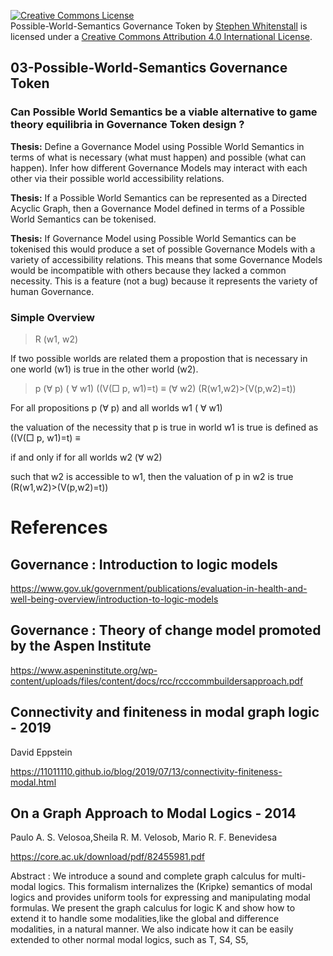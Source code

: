 
<a rel="license" href="http://creativecommons.org/licenses/by/4.0/"><img alt="Creative Commons License" style="border-width:0" src="https://i.creativecommons.org/l/by/4.0/88x31.png" /></a><br /><span xmlns:dct="http://purl.org/dc/terms/" href="http://purl.org/dc/dcmitype/Text" property="dct:title" rel="dct:type">Possible-World-Semantics Governance Token</span> by <a xmlns:cc="http://creativecommons.org/ns#" href="https://github.com/Quality-Assurance-DAO" property="cc:attributionName" rel="cc:attributionURL">Stephen Whitenstall</a> is licensed under a <a rel="license" href="http://creativecommons.org/licenses/by/4.0/">Creative Commons Attribution 4.0 International License</a>.

## 03-Possible-World-Semantics Governance Token

### Can Possible World Semantics be a viable alternative to game theory equilibria in Governance Token design ?

**Thesis:** Define a Governance Model using Possible World Semantics in terms of what is necessary (what must happen) and possible (what can happen). Infer how different Governance Models may interact with each other via their possible world accessibility relations.

**Thesis:** If a Possible World Semantics can be represented as a Directed Acyclic Graph, then a Governance Model defined in terms of a Possible World Semantics can be tokenised.

**Thesis:** If Governance Model using Possible World Semantics can be tokenised this would produce a set of possible Governance Models with a variety of accessibility relations. This means that some Governance Models would be incompatible with others because they lacked a common necessity. This is a feature (not a bug) because it represents the variety of human Governance.

### Simple Overview

> R (w1, w2)

If two possible worlds are related them a propostion that is necessary in one world (w1) is true in the other world (w2).

> p (&#8704; p) ( &#8704; w1) ((V(&#9633; p, w1)=t) &#8801; (&#8704; w2) (R(w1,w2)>(V(p,w2)=t))

For all propositions p (&#8704; p) and all worlds w1 ( &#8704; w1) 

the valuation of the necessity that p is true in world w1 is true is defined as ((V(&#9633; p, w1)=t) &#8801;

if and only if for all worlds w2 (&#8704; w2)

such that w2 is accessible to w1, then the valuation of p in w2 is true (R(w1,w2)>(V(p,w2)=t))


# References


## Governance : Introduction to logic models

https://www.gov.uk/government/publications/evaluation-in-health-and-well-being-overview/introduction-to-logic-models

## Governance : Theory of change model promoted by the Aspen Institute

https://www.aspeninstitute.org/wp-content/uploads/files/content/docs/rcc/rcccommbuildersapproach.pdf


## Connectivity and finiteness in modal graph logic - 2019
David Eppstein

https://11011110.github.io/blog/2019/07/13/connectivity-finiteness-modal.html


## On a Graph Approach to Modal Logics - 2014 
Paulo A. S. Velosoa,Sheila R. M. Velosob, Mario R. F. Benevidesa

https://core.ac.uk/download/pdf/82455981.pdf

Abstract  : We introduce a sound and complete graph calculus for multi-modal logics.  This formalism internalizes the (Kripke) semantics of modal logics and provides uniform tools for expressing and manipulating modal formulas. We present the graph calculus for logic K and show how to extend it to handle some modalities,like the global and difference modalities, in a natural manner. We also indicate how it can be easily extended to other normal modal logics, such as T, S4, S5, 
